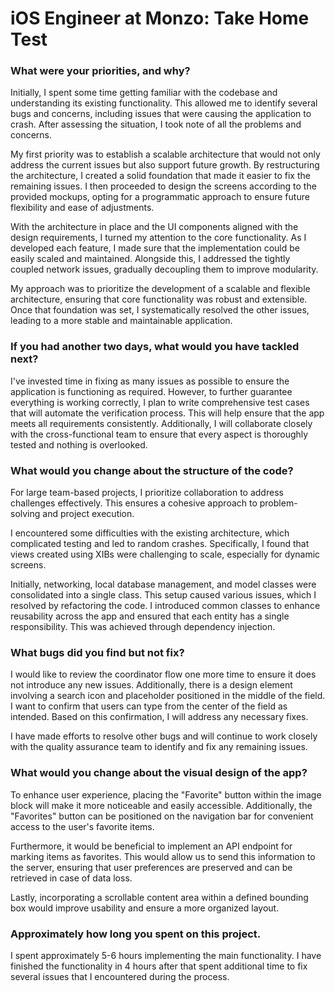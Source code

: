 # iOS Engineer at Monzo: Take Home Test

### What were your priorities, and why?
Initially, I spent some time getting familiar with the codebase and understanding its existing functionality. This allowed me to identify several bugs and concerns, including issues that were causing the application to crash. 
After assessing the situation, I took note of all the problems and concerns.

My first priority was to establish a scalable architecture that would not only address the current issues but also support future growth. By restructuring the architecture, I created a solid foundation that made it easier to fix the remaining issues. 
I then proceeded to design the screens according to the provided mockups, opting for a programmatic approach to ensure future flexibility and ease of adjustments.

With the architecture in place and the UI components aligned with the design requirements, I turned my attention to the core functionality. As I developed each feature, I made sure that the implementation could be easily scaled and maintained. 
Alongside this, I addressed the tightly coupled network issues, gradually decoupling them to improve modularity.

My approach was to prioritize the development of a scalable and flexible architecture, ensuring that core functionality was robust and extensible. 
Once that foundation was set, I systematically resolved the other issues, leading to a more stable and maintainable application.

### If you had another two days, what would you have tackled next?
I've invested time in fixing as many issues as possible to ensure the application is functioning as required. 
However, to further guarantee everything is working correctly, I plan to write comprehensive test cases that will automate the verification process. 
This will help ensure that the app meets all requirements consistently. Additionally, I will collaborate closely with the cross-functional team to ensure that every aspect is thoroughly tested and nothing is overlooked.

### What would you change about the structure of the code?
For large team-based projects, I prioritize collaboration to address challenges effectively. This ensures a cohesive approach to problem-solving and project execution.

I encountered some difficulties with the existing architecture, which complicated testing and led to random crashes. Specifically, I found that views created using XIBs were challenging to scale, especially for dynamic screens.

Initially, networking, local database management, and model classes were consolidated into a single class. This setup caused various issues, which I resolved by refactoring the code. I introduced common classes to enhance reusability across the app and ensured that each entity has a single responsibility. This was achieved through dependency injection.

### What bugs did you find but not fix?
I would like to review the coordinator flow one more time to ensure it does not introduce any new issues. Additionally, there is a design element involving a search icon and placeholder positioned in the middle of the field. I want to confirm that users can type from the center of the field as intended. Based on this confirmation, I will address any necessary fixes.

I have made efforts to resolve other bugs and will continue to work closely with the quality assurance team to identify and fix any remaining issues.

### What would you change about the visual design of the app?
To enhance user experience, placing the "Favorite" button within the image block will make it more noticeable and easily accessible. Additionally, the "Favorites" button can be positioned on the navigation bar for convenient access to the user's favorite items.

Furthermore, it would be beneficial to implement an API endpoint for marking items as favorites. This would allow us to send this information to the server, ensuring that user preferences are preserved and can be retrieved in case of data loss.

Lastly, incorporating a scrollable content area within a defined bounding box would improve usability and ensure a more organized layout.

### Approximately how long you spent on this project.
I spent approximately 5-6 hours implementing the main functionality. I have finished the functionality in 4 hours after that spent additional time to fix several issues that I encountered during the process.
